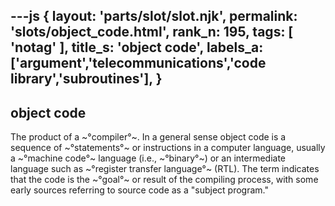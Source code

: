 ---js
{
  layout: 'parts/slot/slot.njk',
  permalink: 'slots/object_code.html',
  rank_n: 195,
  tags: [ 'notag' ],
  title_s: 'object code',
  labels_a: ['argument','telecommunications','code library','subroutines'],
}
---
## object code

The product of a ~°compiler°~. In a general sense object code is a sequence of ~°statements°~ or instructions in a computer language, usually a ~°machine code°~ language (i.e., ~°binary°~) or an intermediate language such as ~°register transfer language°~ (RTL). The term indicates that the code is the ~°goal°~ or result of the compiling process, with some early sources referring to source code as a "subject program."
